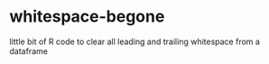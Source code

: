 whitespace-begone
=================

little bit of R code to clear all leading and trailing whitespace from a dataframe
